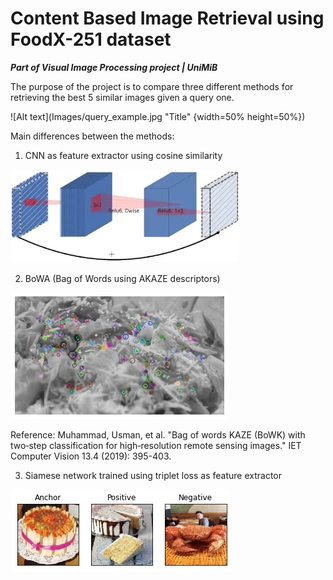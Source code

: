 # Content Based Image Retrieval using FoodX-251 dataset

***Part of Visual Image Processing project | UniMiB***

The purpose of the project is to compare three different methods for retrieving the best 5 similar images given a query one.

![Alt text](Images/query_example.jpg "Title" {width=50% height=50%})

Main differences between the methods:

1. CNN as feature extractor using cosine similarity

![Alt text](Images/cnn_architecture.jpg "Title")

2. BoWA (Bag of Words using AKAZE descriptors)

![Alt text](Images/akaze_example.jpg "Title")

Reference: Muhammad, Usman, et al. "Bag of words KAZE (BoWK) with two‐step classification for high‐resolution remote sensing images." IET Computer Vision 13.4 (2019): 395-403.

3. Siamese network trained using triplet loss as feature extractor

![Alt text](Images/triplet_example.jpg "Title")
